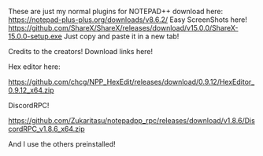 These are just my normal plugins for NOTEPAD++ download here:
https://notepad-plus-plus.org/downloads/v8.6.2/
Easy ScreenShots here!
https://github.com/ShareX/ShareX/releases/download/v15.0.0/ShareX-15.0.0-setup.exe
Just copy and paste it in a new tab!

Credits to the creators!
Download links here!

Hex editor here:

https://github.com/chcg/NPP_HexEdit/releases/download/0.9.12/HexEditor_0.9.12_x64.zip

DiscordRPC!

https://github.com/Zukaritasu/notepadpp_rpc/releases/download/v1.8.6/DiscordRPC_v1.8.6_x64.zip

And I use the others preinstalled!
